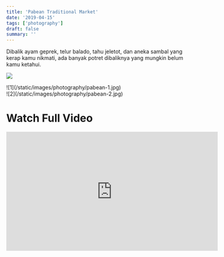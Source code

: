 ```yaml
---
title: 'Pabean Traditional Market'
date: '2019-04-15'
tags: ['photography']
draft: false
summary: ''
---
```


Dibalik ayam geprek, telur balado, tahu jeletot, dan aneka sambal yang kerap kamu nikmati, ada banyak potret dibaliknya yang mungkin belum kamu ketahui.

![](/static/images/photography/pabean-3.jpg)

<div className="flex flex-wrap -mx-2 overflow-hidden xl:-mx-2">
  <div className="my-1 px-2 w-full overflow-hidden xl:my-1 xl:px-2 xl:w-1/2">
    ![1](/static/images/photography/pabean-1.jpg)
  </div>
  <div className="my-1 px-2 w-full overflow-hidden xl:my-1 xl:px-2 xl:w-1/2">
    ![2](/static/images/photography/pabean-2.jpg)
  </div>
</div>

# Watch Full Video

<div>
	<iframe width="560" height="315" src="https://www.youtube.com/embed/ZslrN6etUEA" title="YouTube video player" frameborder="0" allow="accelerometer; autoplay; clipboard-write; encrypted-media; gyroscope; picture-in-picture" allowfullscreen></iframe>
</div>